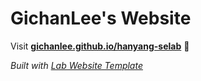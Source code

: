 
# GichanLee's Website

Visit **[gichanlee.github.io/hanyang-selab](https://gichanlee.github.io/hanyang-selab)** 🚀

_Built with [Lab Website Template](https://greene-lab.gitbook.io/lab-website-template-docs)_
